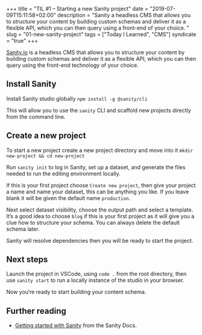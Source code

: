 +++
title = "TIL #1 – Starting a new Sanity project"
date = "2019-07-09T15:11:58+02:00"
description = "Sanity a headless CMS that allows you to structure your content by building custom schemas and deliver it as a flexible API, which you can then query using a front-end of your choice. "
slug = "01-new-sanity-project"
tags = ["Today I Learned", "CMS"]
syndicate = "true"
+++

[Sanity.io](https://www.sanity.io/) is a headless CMS that allows you to structure your content by building custom schemas and deliver it as a flexible API, which you can then query using the front-end technology of your choice. 

## Install Sanity

Install Sanity studio globally
`npm install -g @sanity/cli`

This will allow you to use the `sanity` CLI and scaffold new projects directly from the command line.

## Create a new project

To start a new project create a new project directory and move into it
`mkdir new-project && cd new-project`

Run `sanity init` to log in Sanity, set up a dataset, and generate the files needed to run the editing environment locally.

If this is your first project choose `Create new project`, then give your project a name and name your dataset, this can be anything you like. If you leave blank it will be given the default name `production`. 

Next select dataset visibility, choose the output path and select a template. It’s a good idea to choose `blog` if this is your first project as it will give you a clue how to structure your schema. You can always delete the default schema later.

Sanity will resolve dependencies then you will be ready to start the project. 

## Next steps

Launch the project in VSCode, using `code .` from the root directory, then use `sanity start` to run a locally instance of the studio in your browser. 

Now you‘re ready to start building your content schema.

## Further reading
- [Getting started with Sanity](https://www.sanity.io/docs/introduction/getting-started) from the Sanity Docs.